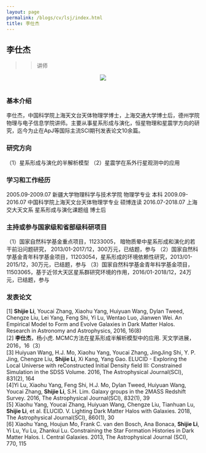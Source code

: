 ```yaml
---
layout: page
permalink: /blogs/cv/lsj/index.html
title: 李仕杰
---
```


## 李仕杰

>> 讲师

<center>
<img src = "/blogs/cv.ph/lsj.jpg">
</center>
<br>

### 基本介绍
李仕杰，中国科学院上海天文台天体物理学博士，上海交通大学博士后，德州学院物理与电子信息学院讲师。主要从事星系形成与演化，恒星物理和星震学方向的研究，迄今为止在ApJ等国际主流SCI期刊发表论文10余篇。
### 研究方向
（1）星系形成与演化的半解析模型
（2）星震学在系外行星观测中的应用
### 学习和工作经历
2005.09-2009.07 新疆大学物理科学与技术学院 物理学专业 本科
2009.09-2016.07 中国科学院上海天文台天体物理学专业 硕博连读
2016.07-2018.07 上海交大天文系 星系形成与演化课题组 博士后

### 主持或参与国家级和省部级科研项目

（1）国家自然科学基金重点项目，11233005， 暗物质晕中星系形成和演化的若干前沿问题研究， 2013/01-2017/12，300万元，已结题，参与
（2）国家自然科学基金青年科学基金项目，11203054，星系形成的环境依赖性研究，2013/01-2015/12，30万元，已结题，参与
（3）国家自然科学基金青年科学基金项目，11503065，基于近邻大天区星系群研究环境的作用，2016/01-2018/12，24万元，已结题，参与

### 发表论文
[1] **Shijie Li**, Youcai Zhang, Xiaohu Yang, Huiyuan Wang, Dylan Tweed, Chengze Liu, Lei Yang, Feng Shi, Yi Lu, Wentao Luo, Jianwen Wei. An Empirical Model to Form and Evolve Galaxies in Dark Matter Halos.
Research in Astronomy and Astrophysics, 2016, 16(8)<br>
[2] **李仕杰**，杨小虎. MCMC方法在星系形成半解析模型中的应用. 
天文学进展，2016，16（3）<br>
[3] Huiyuan Wang, H.J. Mo, Xiaohu Yang, Youcai Zhang, JingJing Shi, Y. P. Jing, Chengze Liu, **Shijie Li**, Xi Kang, Yang Gao. ELUCID - Exploring the Local Universe with reConstructed Initial Density field III: Constrained Simulation in the SDSS Volume. 2016, The Astrophysical Journal(SCI), 831(2), 164<br>
[4]Yi Lu, Xiaohu Yang, Feng Shi, H.J. Mo, Dylan Tweed, Huiyuan Wang, Youcai Zhang, **Shijie Li**, S.H. Lim. Galaxy groups in the 2MASS Redshift Survey. 2016, The Astrophysical Journal(SCI), 832(1), 39<br>
[5] Xiaohu Yang, Youcai Zhang, Huiyuan Wang, Chengze Liu, Tianhuan Lu, **Shijie Li**, et al. ELUCID. V. Lighting Dark Matter Halos with Galaxies. 2018, The Astrophysical Journal(SCI), 860(1), 30<br>
[6] Xiaohu Yang, Houjun Mo, Frank C. van den Bosch, Ana Bonaca, **Shijie Li**, Yi Lu, Yu Lu, Zhankui Lu. Constraining the Star Formation Histories in Dark Matter Halos. I. Central Galaxies. 2013, The Astrophysical Journal (SCI), 770, 115<br>

